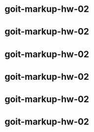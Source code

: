 # goit-markup-hw-02
# goit-markup-hw-02
# goit-markup-hw-02
# goit-markup-hw-02
# goit-markup-hw-02
# goit-markup-hw-02
